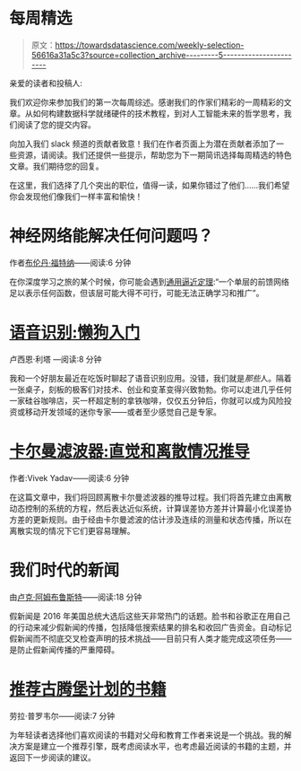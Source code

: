 # 每周精选

> 原文：<https://towardsdatascience.com/weekly-selection-56616a31a5c3?source=collection_archive---------5----------------------->

亲爱的读者和投稿人:

我们欢迎你来参加我们的第一次每周综述。感谢我们的作家们精彩的一周精彩的文章。从如何构建数据科学就绪硬件的技术教程，到对人工智能未来的哲学思考，我们阅读了您的提交内容。

向加入我们 slack 频道的贡献者致意！我们在作者页面上为潜在贡献者添加了一些资源，请阅读。我们还提供一些提示，帮助您为下一期简讯选择每周精选的特色文章。我们期待您的回复。

在这里，我们选择了几个突出的职位，值得一读，如果你错过了他们……我们希望你会发现他们像我们一样丰富和愉快！

# 神经网络能解决任何问题吗？

作者[布伦丹·福特纳](https://medium.com/u/b51c67c513a3?source=post_page-----56616a31a5c3--------------------------------)——阅读:6 分钟

在你深度学习之旅的某个时候，你可能会遇到[通用逼近定理](https://en.wikipedia.org/wiki/Universal_approximation_theorem):“一个单层的前馈网络足以表示任何函数，但该层可能大得不可行，可能无法正确学习和推广”。

# [语音识别:懒狗入门](https://medium.com/towards-data-science/speech-recognition-a-lazy-dog-primer-6504ab4dccaf#.2raksmq6i)

卢西恩·利塔 —阅读:8 分钟

我和一个好朋友最近在吃饭时聊起了语音识别应用。没错，我们就是*那些*人。隔着一张桌子，刻板的极客们对技术、创业和变革变得兴致勃勃。你可以走进几乎任何一家硅谷咖啡店，买一杯超定制的拿铁咖啡，仅仅五分钟后，你就可以成为风险投资或移动开发领域的迷你专家——或者至少感觉自己是专家。

# [卡尔曼滤波器:直觉和离散情况推导](https://medium.com/towards-data-science/kalman-filter-intuition-and-discrete-case-derivation-2188f789ec3a#.qefufuwge)

作者:Vivek Yadav——阅读:6 分钟

在这篇文章中，我们将回顾离散卡尔曼滤波器的推导过程。我们将首先建立由离散动态控制的系统的方程，然后表达近似系统，计算误差协方差并计算最小化误差协方差的更新规则。由于经由卡尔曼滤波的估计涉及连续的测量和状态传播，所以在离散实现的情况下它们更容易理解。

# 我们时代的新闻

由[卢克·阿姆布鲁斯特](https://medium.com/u/f13bc47d885d?source=post_page-----56616a31a5c3--------------------------------)——阅读:18 分钟

假新闻是 2016 年美国总统大选后这些天非常热门的话题。脸书和谷歌正在用自己的行动来减少假新闻的传播，包括降低搜索结果的排名和收回广告资金。自动标记假新闻而不彻底交叉检查声明的技术挑战——目前只有人类才能完成这项任务——是防止假新闻传播的严重障碍。

# [推荐古腾堡计划的书籍](https://medium.com/towards-data-science/recommending-books-from-project-gutenberg-a7222c945ebd#.x5k3u9rc6)

劳拉·普罗韦尔——阅读:7 分钟

为年轻读者选择他们喜欢阅读的书籍对父母和教育工作者来说是一个挑战。我的解决方案是建立一个推荐引擎，既考虑阅读水平，也考虑最近阅读的书籍的主题，并返回下一步阅读的建议。